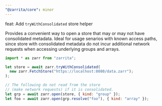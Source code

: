 ```yaml
---
"@zarrita/core": minor
---
```


feat: Add `tryWithConsolidated` store helper

Provides a convenient way to open a store that may or may not have consolidated
metadata. Ideal for usage senarios with known access paths, since store with
consolidated metadata do not incur additional network requests when accessing
underlying groups and arrays.

```js
import * as zarr from "zarrita";

let store = await zarr.tryWithConsolidated(
  new zarr.FetchStore("https://localhost:8080/data.zarr");
);

// The following do not read from the store
// (make network requests) if it is consolidated.
let grp = await zarr.open(store, { kind: "group" });
let foo = await zarr.open(grp.resolve("foo"), { kind: "array" });
```
